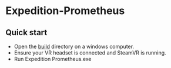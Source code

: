 # Expedition-Prometheus
## Quick start
* Open the [build](./Build) directory on a windows computer.
* Ensure your VR headset is connected and SteamVR is running.
* Run Expedition Prometheus.exe
